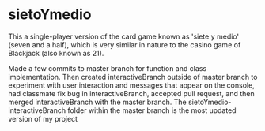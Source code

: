 # sietoYmedio

This a single-player version of the card game known as 'siete y medio' (seven and a half), which is very similar in nature to the casino game of Blackjack (also known as 21).

Made a few commits to master branch for function and class implementation. Then created interactiveBranch outside of master branch to experiment with user interaction and messages that appear on the console, had classmate fix bug in interactiveBranch, accepted pull request, and then merged interactiveBranch with the master branch. The sietoYmedio-interactiveBranch folder within the master branch is the most updated version of my project
